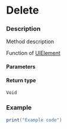 # Delete
### Description
Method description

Function of [UIElement](/classes/UIElement/)

#### Parameters

#### Return type
`Void`

### Example
```lua
print("Example code")
```
